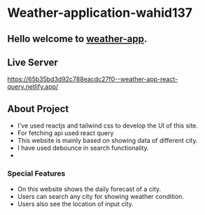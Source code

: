 # Weather-application-wahid137

## Hello welcome to [weather-app](https://65b35bd3d92c788eacdc27f0--weather-app-react-query.netlify.app/).

## Live Server
https://65b35bd3d92c788eacdc27f0--weather-app-react-query.netlify.app/


## About Project
- I've used reactjs and tailwind css to develop the UI of this site.
- For fetching api used react query
- This website is mainly based on showing data of different city.
- I have used debounce in search functionality.
- 
### Special Features
- On this website shows the daily forecast of a city.
- Users can search any city for showing weather condition.
- Users also see the location of input city.

